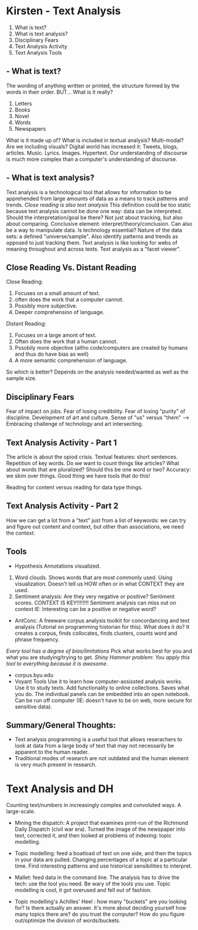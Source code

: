 # Kirsten - Text Analysis

1. What is text?
2. What is text analysis?
3. Disciplinary Fears
4. Text Analysis Activity
5. Text Analysis Tools

## - What is text?
The wording of anything written or printed, the structure formed by the words in their order. 
BUT... What is it really? 
1. Letters
2. Books
3. Novel
4. Words
5. Newspapers

What is it made up of? What is included in textual analysis? Multi-modal? Are we including visuals? 
Digital world has increased it: Tweets, blogs, articles. Music. Lyrics. Images. Hypertext. 
Our understanding of discourse is much more complex than a computer's understanding of discourse.

## - What is text analysis?
Text analysis is a technological tool that allows for information to be apprehended from large amounts of data as a means to track patterns and trends. 
*Close reading is also text analysis* 
This definition could be too static because text analysis cannot be done one way: data can be interpreted. Should the interpretation/goal be there? Not just about tracking, but also about comparing. Conclusive element: interpret/theory/conclusion. Can also be a way to manipulate data. 
Is technology essential? 
Nature of the data sets: a defined "universe/sample". Also identify patterns and trends as opposed to just tracking them. 
Text analysis is like looking for webs of meaning throughout and across texts. 
Text analysis as a "facet viewer".

## Close Reading Vs. Distant Reading

Close Reading:
1. Focuses on a small amount of text.
2. often does the work that a computer cannot.
3. Possibly more subjective.
4. Deeper comprehension of language.

Distant Reading:
1. Focuses on a large amont of text.
2. Often does the work that a human cannot.
3. Pssobily more objective (altho code/computers are created by humans and thus do have bias as well)
4. A more semantic comprehension of language.

So which is better? Depends on the analysis needed/wanted as well as the sample size. 

## Disciplinary Fears
Fear of impact on jobs. Fear of losing credibility. Fear of losing "purity" of discipline. Development of art and culture. 
Sense of "us" versus "them" --> Embracing challenge of technology and art intersecting. 

## Text Analysis Activity - Part 1

The article is about the opiod crisis. Textual features: short sentences. Repetition of key words. Do we want to count things like articles? What about words that are pluralized? Should this be one word or two? Accuracy: we skim over things. 
Good thing we have tools that do this!

Reading for content versus reading for data type things. 

## Text Analysis Activity - Part 2
How we can get a lot from a "text" just from a list of keywords: we can try and figure out content and context, but other than associations, we need the context. 

## Tools

- Hypothesis Annotations visualized. 
1. Word clouds. Shows words that are most commonly used. Using visualization. Doesn't tell us HOW often or in what CONTEXT they are used.
2. Sentiment analysis: Are they very negative or positive?  Sentiment scores. 
CONTEXT IS KEY!!!!!!!! Sentiment analysis can miss out on context IE: Interesting can be a positive or negative word? 
- AntConc: A freeware corpus analysis toolkit for concordancing and text analysis (Tutorial on programming historian for this). 
What does it do? It creates a corpus, finds collocates, finds clusters, counts word and phrase frequency.

*Every tool has a degree of bias/limitations* 
Pick what works best for you and what you are studying/trying to get. *Shiny Hammer problem: You apply this tool to everything because it is awesome*. 

- corpus.byu.edu
- Voyant Tools
Use it to learn how computer-assissted analysis works. Use it to study texts. Add functionality to online collections. Saves what you do. The individual panels can be embedded into an open notebook. Can be run off computer (IE: doesn't have to be on web, more secure for sensitive data). 

## Summary/General Thoughts:

- Text analysis programming is a useful tool that allows reserachers to look at data from a large body of text that may not necessarily be apparent to the human reader.
- Traditional modes of research are not outdated and the human element is very much present in research. 

# Text Analysis and DH
Counting text/numbers in increasingly complex and convoluted ways. A large-scale. 
- Mining the dispatch: A project that examines print-run of the Richmond Daily Dispatch (civil war era). Turned the image of the newspaper into text, corrected it, and then looked at problems of indexing: topic modelling. 
- Topic modelling: feed a boatload of text on one side, and then the topics in your data are pulled. Changing percentages of a topic at a particular time. Find interesting patterns and use historical sensibilities to interpret.
- Mallet: feed data in the command line. The analysis has to drive the tech: use the tool you need. Be wary of the tools you use. Topic modelling is cool, it got overused and fell out of fashion.

- Topic modelling's Achilles' Heel : how many "buckets" are you looking for? Is there actually an answer. It's more about deciding yourself how many topics there are? do you trust the computer? How do you figure out/optimize the division of words/buckets. 


